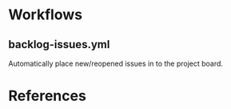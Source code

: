 # Workflows

## backlog-issues.yml

Automatically place new/reopened issues in to the project board.

# References
